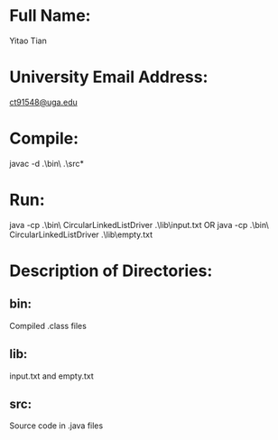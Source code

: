 # Full Name:
Yitao Tian

# University Email Address:
ct91548@uga.edu

# Compile:
javac -d .\bin\ .\src\*

# Run:
java -cp .\bin\ CircularLinkedListDriver .\lib\input.txt
OR
java -cp .\bin\ CircularLinkedListDriver .\lib\empty.txt

# Description of Directories:
## bin:
Compiled .class files

## lib:
input.txt and empty.txt

## src:
Source code in .java files
